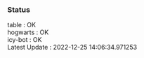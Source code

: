 ### Status


table : OK  
hogwarts : OK  
icy-bot : OK  
Latest Update : 2022-12-25 14:06:34.971253
